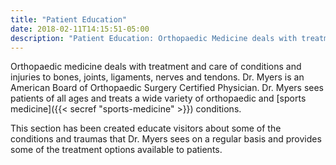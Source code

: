 ```yaml
---
title: "Patient Education"
date: 2018-02-11T14:15:51-05:00
description: "Patient Education: Orthopaedic Medicine deals with treatment and care of conditions/injuries related to the bones, ligaments, joins, tendons, and nerves. Common injuries include ACL and meniscus tears in the knee, and rotator cuff or labral tears in the shoulder."
---
```


Orthopaedic medicine deals with treatment and care of conditions and injuries to bones, 
joints, ligaments, nerves and tendons. Dr. Myers is an American Board of Orthopaedic 
Surgery Certified Physician. Dr. Myers sees patients of all ages and treats a wide variety 
of orthopaedic and [sports medicine]({{< secref "sports-medicine" >}}) conditions.

This section has been created educate visitors about some of the conditions and traumas 
that Dr. Myers sees on a regular basis and provides some of the treatment options 
available to patients.

